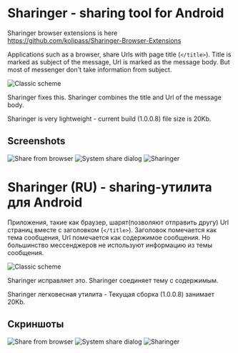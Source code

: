 Sharinger - sharing tool for Android
=========

Sharinger browser extensions is here https://github.com/kolipass/Sharinger-Browser-Extensions

Applications such as a browser, share Urls with page title (```</title>```). Title is marked as subject of the message, Url is marked as the message body. 
But most of messenger don't take information from subject.

![Classic scheme](http://kolipass.github.io/Sharinger/images/Sharinger_scheme.png)

Sharinger fixes this. Sharinger combines the title and Url of the message body.

Sharinger is very lightweight - current build (1.0.0.8)  file size is 20Kb.


Screenshots
---
![Share from browser](http://kolipass.github.io/Sharinger/images/browser_share.png)
![System share dialog](http://kolipass.github.io/Sharinger/images/sharing_dialog.png)
![Sharinger](http://kolipass.github.io/Sharinger/images/sharinger.png)


Sharinger (RU) - sharing-утилита для Android 
=========


Приложения, такие как браузер, шарят(позволяют отправить другу) Url страниц вместе с заголовком (```</title>```). Заголовок помечается как тема сообщения, Url помечается как содержимое сообщения. 
Но большинство мессенджеров не используют информацию из темы сообщения. 

![Classic scheme](http://kolipass.github.io/Sharinger/images/Sharinger_scheme.png)

Sharinger исправляет это. Sharinger соединяет тему с содержимым.

Sharinger легковесная  утилита - Текущая сборка (1.0.0.8)  занимает 20Kb.


Скриншоты
---
![Share from browser](http://kolipass.github.io/Sharinger/images/browser_share.png)
![System share dialog](http://kolipass.github.io/Sharinger/images/sharing_dialog.png)
![Sharinger](http://kolipass.github.io/Sharinger/images/sharinger.png)

